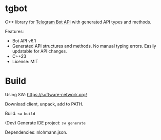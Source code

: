 # tgbot

C++ library for [Telegram Bot API](https://core.telegram.org/bots/api) with generated API types and methods.

Features:

* Bot API v6.1
* Generated API structures and methods. No manual typing errors. Easily updatable for API changes.
* C++23
* License: MIT

# Build

Using SW: https://software-network.org/

Download client, unpack, add to PATH.

Build: `sw build`

(Dev) Generate IDE project: `sw generate`

Dependencies: nlohmann.json.
